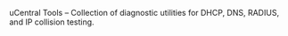 uCentral Tools – Collection of diagnostic utilities for DHCP, DNS, RADIUS, and IP collision testing.

